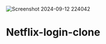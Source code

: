 ![Screenshot 2024-09-12 224042](https://github.com/user-attachments/assets/556efe9a-eb06-4c35-a824-c7259b692d9a)
# Netflix-login-clone
